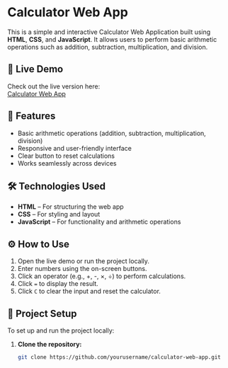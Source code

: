 # Calculator Web App

This is a simple and interactive Calculator Web Application built using **HTML**, **CSS**, and **JavaScript**. It allows users to perform basic arithmetic operations such as addition, subtraction, multiplication, and division.

## 🚀 Live Demo

Check out the live version here:  
[Calculator Web App](https://calculator-vamsikrishna58s-projects.vercel.app)

## 📌 Features

- Basic arithmetic operations (addition, subtraction, multiplication, division)
- Responsive and user-friendly interface
- Clear button to reset calculations
- Works seamlessly across devices

## 🛠️ Technologies Used

- **HTML** – For structuring the web app
- **CSS** – For styling and layout
- **JavaScript** – For functionality and arithmetic operations

## ⚙️ How to Use

1. Open the live demo or run the project locally.
2. Enter numbers using the on-screen buttons.
3. Click an operator (e.g., +, -, ×, ÷) to perform calculations.
4. Click `=` to display the result.
5. Click `C` to clear the input and reset the calculator.

## 📂 Project Setup

To set up and run the project locally:

1. **Clone the repository:**
   ```sh
   git clone https://github.com/yourusername/calculator-web-app.git
